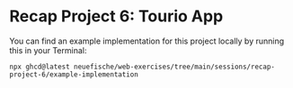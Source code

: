 # Recap Project 6: Tourio App

You can find an example implementation for this project locally by running this in your Terminal:

```
npx ghcd@latest neuefische/web-exercises/tree/main/sessions/recap-project-6/example-implementation
```
